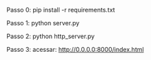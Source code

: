 Passo 0:
pip install -r requirements.txt

Passo 1:
python server.py

Passo 2:
python http_server.py

Passo 3:
acessar: http://0.0.0.0:8000/index.html
